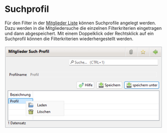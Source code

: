 # Suchprofil

Für den Filter in der [Mitglieder Liste](../../../3.1/mitglieder/content/mitglieder.md) können Suchprofile angelegt werden. Dazu werden in die Mitgliedersuche die einzelnen Filterkriterien eingetragen und dann abgespeichert. Mit einem Doppelklick oder Rechtsklick auf ein Suchprofil können die Filterkriterien wiederhergestellt werden.

![](../../../../v3.1.x/mitglieder/content/img/Suchprofil.png)
